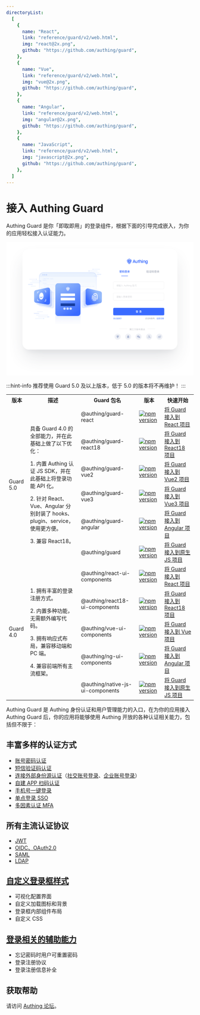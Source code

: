 ```yaml
---
directoryList:
  [
    {
      name: "React",
      link: "reference/guard/v2/web.html",
      img: "react@2x.png",
      github: "https://github.com/authing/guard",
    },
    {
      name: "Vue",
      link: "reference/guard/v2/web.html",
      img: "vue@2x.png",
      github: "https://github.com/authing/guard",
    },
    {
      name: "Angular",
      link: "reference/guard/v2/web.html",
      img: "angular@2x.png",
      github: "https://github.com/authing/guard",
    },
    {
      name: "JavaScript",
      link: "reference/guard/v2/web.html",
      img: "javascript@2x.png",
      github: "https://github.com/authing/guard",
    },
  ]
---
```


# 接入 Authing Guard

<LastUpdated/>

Authing Guard 是你「即取即用」的登录组件，根据下面的引导完成嵌入，为你的应用轻松接入认证能力。

![Guard-index](./images/guard_index.png)

:::hint-info
推荐使用 Guard 5.0 及以上版本，低于 5.0 的版本将不再维护！
:::

<table>
	<tr>
	    <th>版本</th>
        <th>描述</th>
        <th>Guard 包名</th>
        <th>版本</th>
	    <th>快速开始</th>
	</tr>
    <tr>
        <td rowspan="6">Guard 5.0</td>
        <td rowspan="6">
            <p>具备 Guard 4.0 的全部能力，并在此基础上做了以下优化：</p>
            <p>1. 内置 Authing 认证 JS SDK，并在此基础上将登录功能 API 化。</p>
            <p>2. 针对 React、Vue、Angular 分别封装了 hooks、plugin、service，使用更方便。</p>
            <p>3. 兼容 React18。</p>
        </td>
        <td>
        @authing/guard-react
        </td>
        <td>
        <a href="https://www.npmjs.com/package/@authing/guard-react" target="_blank" rel="noopener noreferrer"><img src="https://badge.fury.io/js/@authing%2Fguard-react.svg" alt="npm version"><OutboundLink /></a>
        </td>
        <td>
            <a href="https://docs.authing.cn/v2/reference/guard/v2/web.html" _target="blank">
                将 Guard 接入到 React 项目
            </a>
        </td>
	</tr>
    <tr>
    <td>
        @authing/guard-react18
        </td>
         <td>
        <a href="https://www.npmjs.com/package/@authing/guard-react18" target="_blank" rel="noopener noreferrer"><img src="https://badge.fury.io/js/@authing%2Fguard-react18.svg" alt="npm version"><OutboundLink /></a>
        </td>
        <td>
            <a href="https://docs.authing.cn/v2/reference/guard/v2/web.html" _target="blank">
                将 Guard 接入到 React18 项目
            </a>
        </td>
	</tr>
	<tr>
    <td>
        @authing/guard-vue2
        </td>
         <td>
        <a href="https://www.npmjs.com/package/@authing/guard-vue2" target="_blank" rel="noopener noreferrer"><img src="https://badge.fury.io/js/@authing%2Fguard-vue2.svg" alt="npm version"><OutboundLink /></a>
        </td>
        <td>
            <a href="https://docs.authing.cn/v2/reference/guard/v2/web.html" _target="blank">
                将 Guard 接入到 Vue2 项目
            </a>
        </td>
	</tr>
<tr>
    <td>
        @authing/guard-vue3
        </td>
         <td>
        <a href="https://www.npmjs.com/package/@authing/guard-vue3" target="_blank" rel="noopener noreferrer"><img src="https://badge.fury.io/js/@authing%2Fguard-vue3.svg" alt="npm version"><OutboundLink /></a>
        </td>
        <td>
            <a href="https://docs.authing.cn/v2/reference/guard/v2/web.html" _target="blank">
                将 Guard 接入到 Vue3 项目
            </a>
        </td>
	</tr>
	<tr>
    <td>
        @authing/guard-angular
        </td>
         <td>
        <a href="https://www.npmjs.com/package/@authing/guard-angular" target="_blank" rel="noopener noreferrer"><img src="https://badge.fury.io/js/@authing%2Fguard-angular.svg" alt="npm version"><OutboundLink /></a>
        </td>
        <td>
            <a href="https://docs.authing.cn/v2/reference/guard/v2/web.html" _target="blank">
                将 Guard 接入到 Angular 项目
            </a>
        </td>
	</tr>
    <tr>
    <td>
        @authing/guard
        </td>
         <td>
        <a href="https://www.npmjs.com/package/@authing/guard" target="_blank" rel="noopener noreferrer"><img src="https://badge.fury.io/js/@authing%2Fguard.svg" alt="npm version"><OutboundLink /></a>
        </td>
        <td>
            <a href="https://docs.authing.cn/v2/reference/guard/v2/web.html" _target="blank">
            将 Guard 接入到原生 JS 项目
            </a>
        </td>
    </tr> 
	<tr>
        <td rowspan="5">Guard 4.0</td>
        <td rowspan="5">
            <p>1. 拥有丰富的登录注册方式。</p>
            <p>2. 内置多种功能，无需额外编写代码。</p>
            <p>3. 拥有响应式布局，兼容移动端和 PC 端。</p>
            <p>4. 兼容前端所有主流框架。</p>
        </td>
        <td>
        @authing/react-ui-components
        </td>
        <td>
        <a href="https://www.npmjs.com/package/@authing/react-ui-components" target="_blank" rel="noopener noreferrer"><img src="https://badge.fury.io/js/@authing%2Freact-ui-components.svg" alt="npm version"><OutboundLink /></a>
        </td>
        <td>
            <a href="https://docs.authing.cn/v2/reference/guard/v2/react.html" _target="blank">
                将 Guard 接入到 React 项目
            </a>
        </td>
	</tr>
    <tr>
    <td>
        @authing/react18-ui-components
        </td>
        <td>
        <a href="https://www.npmjs.com/package/@authing/react18-ui-components" target="_blank" rel="noopener noreferrer"><img src="https://badge.fury.io/js/@authing%2Freact18-ui-components.svg" alt="npm version"><OutboundLink /></a>
        </td>
        <td>
            <a href="https://docs.authing.cn/v2/reference/guard/v2/react.html" _target="blank">
                将 Guard 接入到 React18 项目
            </a>
        </td>
	</tr>
	<tr>
    <td>
        @authing/vue-ui-components
        </td>
        <td>
        <a href="https://www.npmjs.com/package/@authing/vue-ui-components" target="_blank" rel="noopener noreferrer"><img src="https://badge.fury.io/js/@authing%2Fvue-ui-components.svg" alt="npm version"><OutboundLink /></a>
        </td>
        <td>
            <a href="https://docs.authing.cn/v2/reference/guard/v2/vue.html" _target="blank">
                将 Guard 接入到 Vue 项目
            </a>
        </td>
	</tr>
	<tr>
    <td>
        @authing/ng-ui-components
        </td>
         <td>
        <a href="https://www.npmjs.com/package/@authing/ng-ui-components" target="_blank" rel="noopener noreferrer"><img src="https://badge.fury.io/js/@authing%2Fng-ui-components.svg" alt="npm version"><OutboundLink /></a>
        </td>
        <td>
            <a href="https://docs.authing.cn/v2/reference/guard/v2/angular.html" _target="blank">
                将 Guard 接入到 Angular 项目
            </a>
        </td>
	</tr>
    <tr>
    <td>
        @authing/native-js-ui-components
        </td>
        <td>
        <a href="https://www.npmjs.com/package/@authing/native-js-ui-components" target="_blank" rel="noopener noreferrer"><img src="https://badge.fury.io/js/@authing%2Fnative-js-ui-components.svg" alt="npm version"><OutboundLink /></a>
        </td>
        <td>
            <a href="https://docs.authing.cn/v2/reference/guard/v2/native-javascript.html" _target="blank">
            将 Guard 接入到原生 JS 项目
            </a>
        </td>
    </tr>
</table>

Authing Guard 是 Authing 身份认证和用户管理能力的入口，在为你的应用接入 Authing Guard 后，你的应用将能够使用 Authing 开放的各种认证相关能力，包括但不限于：

## 丰富多样的认证方式

- [账号密码认证](/guides/authentication/basic/password/)
- [短信验证码认证](/guides/authentication/basic/sms/)
- [连接外部身份源认证](/guides/connections/)（[社交账号登录](/guides/authentication/social/)、[企业账号登录](/guides/connections/enterprise.html)）
- [自建 APP 扫码认证](/guides/authentication/qrcode/use-self-build-app/overview.md)
- [手机号一键登录](/guides/oneauth/)
- [单点登录 SSO](https://docs.authing.cn/v3/reference/sdk/web/)
- [多因素认证 MFA](/guides/security/mfa/README.md)

## 所有主流认证协议

- [JWT](/concepts/jwt-token.html)
- [OIDC、OAuth2.0](/concepts/oidc/oidc-overview.html)
- [SAML](/concepts/saml/saml-overview.html)
- [LDAP](/guides/users/ldap-user-directory.md)

## [**自定义登录框样式**](/guides/authentication/branding/#样式配置)

- 可视化配置界面
- 自定义加载图标和背景
- 登录框内部组件布局
- 自定义 CSS

## [**登录相关的辅助能力**](/guides/authentication/branding/#功能配置)

- 忘记密码时用户可重置密码
- 登录注册协议
- 登录注册信息补全

## 获取帮助

请访问 [Authing 论坛](https://forum.authing.cn/)。

